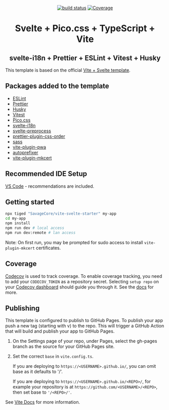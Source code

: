 <p align="center">
  <a href="https://github.com/SavageCore/vite-svelte-starter/actions/workflows/test.yml"><img src="https://img.shields.io/github/actions/workflow/status/SavageCore/vite-svelte-starter/release.yml" alt="build status"></a>
  <a href="https://app.codecov.io/gh/SavageCore/vite-svelte-starter"><img src="https://img.shields.io/codecov/c/github/SavageCore/vite-svelte-starter" alt="Coverage"></a>
</p>

<h1 align="center">Svelte + Pico.css + TypeScript + Vite</h1>
<h2 align="center">svelte-i18n + Prettier + ESLint + Vitest + Husky</h2>

This template is based on the official [Vite + Svelte template](https://github.com/vitejs/vite/tree/main/packages/create-vite/template-svelte-ts).

## Packages added to the template

* [ESLint](https://eslint.org/)
* [Prettier](https://prettier.io/)
* [Husky](https://github.com/typicode/husky)
* [Vitest](https://vitest.dev/)
* [Pico.css](https://picocss.com/)
* [svelte-i18n](https://github.com/kaisermann/svelte-i18n)
* [svelte-preprocess](https://github.com/sveltejs/svelte-preprocess)
* [prettier-plugin-css-order](https://github.com/Siilwyn/prettier-plugin-css-order)
* [sass](https://sass-lang.com/)
* [vite-plugin-pwa](https://vite-pwa-org.netlify.app/)
* [autoprefixer](https://github.com/postcss/autoprefixer)
* [vite-plugin-mkcert](https://www.npmjs.com/package/vite-plugin-mkcert)

## Recommended IDE Setup

[VS Code](https://code.visualstudio.com/) - recommendations are included.

## Getting started

```bash
npx tiged "SavageCore/vite-svelte-starter" my-app
cd my-app
npm install
npm run dev # local access
npm run dev:remote # lan access
```

Note: On first run, you may be prompted for sudo access to install `vite-plugin-mkcert` certificates.

## Coverage

[Codecov](https://codecov.io/) is used to track coverage. To enable coverage tracking, you need to add your `CODECOV_TOKEN` as a repository secret. Selecting `setup repo` on your [Codecov dashboard](https://app.codecov.io/) should guide you through it. See the [docs](https://docs.codecov.com/docs#step-2-get-the-repository-upload-token) for more.

## Publishing

This template is configured to publish to GitHub Pages. To publish your app push a new tag (starting with v) to the repo. This will trigger a GitHub Action that will build and publish your app to GitHub Pages.

1. On the Settings page of your repo, under Pages, select the gh-pages branch as the source for your GitHub Pages site.

2. Set the correct `base` in `vite.config.ts`.

    If you are deploying to `https://<USERNAME>.github.io/`, you can omit base as it defaults to '/'.

    If you are deploying to `https://<USERNAME>.github.io/<REPO>/`, for example your repository is at `https://github.com/<USERNAME>/<REPO>`, then set base to `'/<REPO>/'`.

See [Vite Docs](https://vitejs.dev/guide/static-deploy.html#github-pages) for more information.
